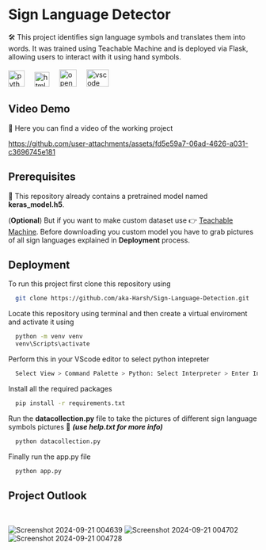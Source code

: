 # Sign Language Detector

🛠️ This project identifies sign language symbols and translates them into words. It was trained using Teachable Machine and is deployed via Flask, allowing users to interact with it using hand symbols.<br>
<br><img src="https://cdn.jsdelivr.net/gh/devicons/devicon/icons/python/python-original.svg" height="33" alt="python logo"  />
<img width="12" />
<img src="https://cdn.jsdelivr.net/gh/devicons/devicon/icons/html5/html5-original.svg" height="30" alt="html5 logo"  />
<img width="12" />
<img src="https://upload.wikimedia.org/wikipedia/commons/3/32/OpenCV_Logo_with_text_svg_version.svg" height="35" alt="open cv" />
<img width="12" />
<img src="https://miro.medium.com/v2/resize:fit:600/0*2E9-J5WPFbVI_d32" height="35" width="45" alt="vscode logo"  />
<img width="12" />
## Video Demo
🎥 Here you can find a video of the working project

https://github.com/user-attachments/assets/fd5e59a7-06ad-4626-a031-c3696745e181


## Prerequisites

🚨 This repository already contains a pretrained model named **keras_model.h5**. <br>

 (**Optional**) But if you want to make custom dataset use 👉 [Teachable Machine](https://teachablemachine.withgoogle.com/train/image). Before downloading you custom model you have to grab pictures of all sign languages explained in **Deployment** process.  



## Deployment

To run this project first clone this repository using

```bash
  git clone https://github.com/aka-Harsh/Sign-Language-Detection.git
```
Locate this repository using terminal and then create a virtual enviroment and activate it using

```bash
  python -m venv venv
  venv\Scripts\activate
```
Perform this in your VScode editor to select python intepreter
```bash
  Select View > Command Palette > Python: Select Interpreter > Enter Interpreter path > venv > Script > python.exe
```

Install all the required packages 
```bash
  pip install -r requirements.txt
```

Run the **datacollection.py** file to take the pictures of different sign language symbols pictures 🚨 ***(use help.txt for more info)***
```bash
  python datacollection.py
```

Finally run the app.py file
```bash
  python app.py
```

## Project Outlook
<br>

![Screenshot 2024-09-21 004639](https://github.com/user-attachments/assets/39d9c93f-f6db-4df6-a6c5-d3dd80a862e0)
![Screenshot 2024-09-21 004702](https://github.com/user-attachments/assets/562dae73-adf0-4651-834d-a4109ec14dde)
![Screenshot 2024-09-21 004728](https://github.com/user-attachments/assets/7b1ebfaf-97dc-450c-b1b6-34c67e2c7852)


